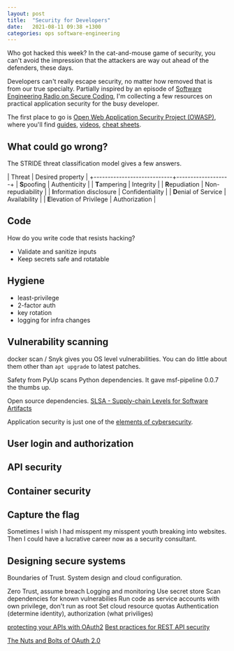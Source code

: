 ```yaml
---
layout: post
title:  "Security for Developers"
date:   2021-08-11 09:38 +1300
categories: ops software-engineering
---
```


Who got hacked this week? In the cat-and-mouse game of security, you can't avoid the impression that the attackers are way out ahead of the defenders, these days.

Developers can't really escape security, no matter how removed that is from our true specialty. Partially inspired by an episode of [Software Engineering Radio on Secure Coding][4], I'm collecting a few resources on practical application security for the busy developer.

The first place to go is [Open Web Application Security Project (OWASP)][1], where you'll find [guides][14], [videos][12], [cheat sheets][13].


## What could go wrong?

The STRIDE threat classification model gives a few answers.

| Threat                     | Desired property  |
+----------------------------+-------------------+
| **S**poofing               | Authenticity      |
| **T**ampering              | Integrity         |
| **R**epudiation            | Non-repudiability |
| **I**nformation disclosure | Confidentiality   |
| **D**enial of Service      | Availability      |
| **E**levation of Privilege | Authorization     |


## Code

How do you write code that resists hacking?

- Validate and sanitize inputs
- Keep secrets safe and rotatable


## Hygiene

- least-privilege
- 2-factor auth
- key rotation
- logging for infra changes


## Vulnerability scanning

docker scan / Snyk gives you OS level vulnerabilities. You can do little about them other than `apt upgrade` to latest patches.

Safety from PyUp scans Python dependencies. It gave msf-pipeline 0.0.7 the thumbs up.

Open source dependencies.
[SLSA - Supply-chain Levels for Software Artifacts][9]

Application security is just one of the [elements of cybersecurity][11].


## User login and authorization

## API security

## Container security

## Capture the flag

Sometimes I wish I had misspent my misspent youth breaking into websites. Then I could have a lucrative career now as a security consultant.

## Designing secure systems

Boundaries of Trust. System design and cloud configuration.


Zero Trust, assume breach
Logging and monitoring
Use secret store
Scan dependencies for known vulnerabilies
Run code as service accounts with own privilege, don't run as root
Set cloud resource quotas
Authentication (determine identity), authorization (what priviliges)



[protecting your APIs with OAuth2][15]
[Best practices for REST API security][16]

[The Nuts and Bolts of OAuth 2.0][103]



[1]: https://owasp.org/
[2]: https://jacobian.org/2021/jul/8/appsec-pagnis/
[3]: https://docs.microsoft.com/en-us/azure/architecture/serverless-quest/functions-app-security
[4]: https://www.se-radio.net/2021/08/episode-475-rey-bango-on-secure-coding-veracode/
[5]: https://sysdig.com/blog/container-security-best-practices/
[6]: https://www.whitesourcesoftware.com/resources/blog/application-security/
[7]: https://www.sans.org/top25-software-errors/
[8]: https://pythonspeed.com/articles/docker-python-security-scan/
[9]: https://slsa.dev/
[10]: https://octoverse.github.com/static/github-octoverse-2020-security-report.pdf
[11]: https://cyberthreatportal.com/elements-of-cybersecurity/
[12]: https://www.youtube.com/user/OWASPGLOBAL
[13]: https://cheatsheetseries.owasp.org/
[14]: https://owasp.org/www-pdf-archive/OWASP_Code_Review_Guide_v2.pdf

[15]: https://stackoverflow.blog/2022/04/11/the-complete-guide-to-protecting-your-apis-with-oauth2/
[16]: https://stackoverflow.blog/2021/10/06/best-practices-for-authentication-and-authorization-for-rest-apis/

[101]: https://oauth.net/specs/
[102]: https://oauth.net/videos/
[103]: https://www.udemy.com/course/oauth-2-simplified/
